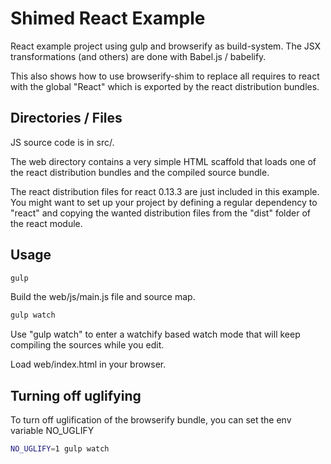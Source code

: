 # Shimed React Example #

React example project using gulp and browserify as build-system. The JSX transformations (and others) are done with
Babel.js / babelify.
 
This also shows how to use browserify-shim to replace all requires to react with the global "React" which is exported
by the react distribution bundles.

## Directories / Files ##

JS source code is in src/.

The web directory contains a very simple HTML scaffold that loads one of the react distribution bundles and the 
compiled source bundle.

The react distribution files for react 0.13.3 are just included in this example. You might want to set up your project
by defining a regular dependency to "react" and copying the wanted distribution files from the "dist" folder of the react
module.

## Usage ##

```sh
gulp
```

Build the web/js/main.js file and source map. 
  
```sh
gulp watch
```
Use "gulp watch" to enter a watchify based watch mode that will keep compiling the sources while you edit.

Load web/index.html in your browser.

## Turning off uglifying ##

To turn off uglification of the browserify bundle, you can set the env variable NO_UGLIFY


```sh
NO_UGLIFY=1 gulp watch
```

